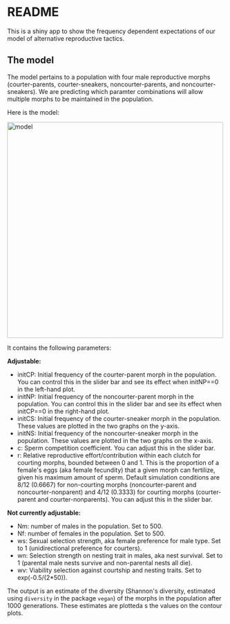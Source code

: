 # README

This is a shiny app to show the frequency dependent expectations of our model of alternative reproductive tactics.


## The model

The model pertains to a population with four male reproductive morphs (courter-parents, courter-sneakers, noncourter-parents, and noncourter-sneakers). We are predicting which paramter combinations will allow multiple morphs to be maintained in the population. 

Here is the model:

<img src="frequency_dependence.png" alt="model" width="500"/>

It contains the following parameters:

**Adjustable:**

- initCP: Initial frequency of the courter-parent morph in the population. You can control this in the slider bar and see its effect when initNP==0 in the left-hand plot.
- initNP: Initial frequency of the noncourter-parent morph in the population. You can control this in the slider bar and see its effect when initCP==0 in the right-hand plot.
- initCS: Initial frequency of the courter-sneaker morph in the population. These values are plotted in the two graphs on the y-axis.
- initNS: Initial frequency of the noncourter-sneaker morph in the population. These values are plotted in the two graphs on the x-axis.
- c: Sperm competition coefficient. You can adjust this in the slider bar.
- r: Relative reproductive effort/contribution within each clutch for courting morphs, bounded between 0 and 1. This is the proportion of a female's eggs (aka female fecundity) that a given morph can fertilize, given his maximum amount of sperm. Default simulation conditions are 8/12 (0.6667) for non-courting morphs (noncourter-parent and noncourter-nonparent) and 4/12 (0.3333) for courting morphs (courter-parent and courter-nonparents). You can adjust this in the slider bar. 


**Not currently adjustable:**

- Nm: number of males in the population. Set to 500.
- Nf: number of females in the population. Set to 500.
- ws: Sexual selection strength, aka female preference for male type. Set to 1 (unidirectional preference for courters).
- wn: Selection strength on nesting trait in males, aka nest survival. Set to 1 (parental male nests survive and non-parental nests all die).
- wv: Viability selection against courtship and nesting traits. Set to exp(-0.5/(2*50)).


The output is an estimate of the diversity (Shannon's diversity, estimated using `diversity` in the package `vegan`) of the morphs in the population after 1000 generations. These estimates are plotteda s the values on the contour plots.





